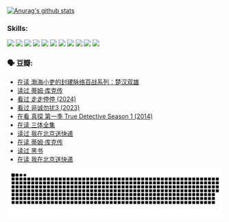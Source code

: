 
[![Anurag's github stats](https://github-readme-stats.vercel.app/api?username=w940853815)](https://github.com/anuraghazra/github-readme-stats)

### Skills:

<code><img height="32" src="https://cdn.jsdelivr.net/npm/simple-icons@v5/icons/python.svg"></code>
<code><img height="32" src="https://cdn.jsdelivr.net/npm/simple-icons@v5/icons/javascript.svg"></code>
<code><img height="32" src="https://cdn.jsdelivr.net/npm/simple-icons@v5/icons/django.svg"></code>
<code><img height="32" src="https://cdn.jsdelivr.net/npm/simple-icons@v5/icons/flask.svg"></code>
<code><img height="32" src="https://cdn.jsdelivr.net/npm/simple-icons@v5/icons/vuetify.svg"></code>
<code><img height="32" src="https://cdn.jsdelivr.net/npm/simple-icons@v5/icons/git.svg"></code>
<code><img height="32" src="https://cdn.jsdelivr.net/npm/simple-icons@v5/icons/docker.svg"></code>
<code><img height="32" src="https://cdn.jsdelivr.net/npm/simple-icons@v5/icons/postgresql.svg"></code>
<code><img height="32" src="https://cdn.jsdelivr.net/npm/simple-icons@v5/icons/elasticsearch.svg"></code>
<code><img height="32" src="https://cdn.jsdelivr.net/npm/simple-icons@v5/icons/macos.svg"></code>
<code><img height="32" src="https://cdn.jsdelivr.net/npm/simple-icons@v5/icons/linux.svg"></code>

### 🗣 豆瓣:

<!-- DOUBAN-ACTIVITIES:START -->
- [在读 渤海小吏的封建脉络百战系列：楚汉双雄](https://www.douban.com/people/136069238/status/4700950146/?_i=25113541)
- [读过 蒂姆·库克传](https://www.douban.com/people/136069238/status/4700949869/?_i=25113541)
- [看过 走走停停‎ (2024)](https://www.douban.com/people/136069238/status/4684430230/?_i=25113541)
- [看过 非诚勿扰3‎ (2023)](https://www.douban.com/people/136069238/status/4676324100/?_i=25113541)
- [在看 真探 第一季 True Detective Season 1‎ (2014)](https://www.douban.com/people/136069238/status/4673382852/?_i=25113541)
- [在读 三体全集](https://www.douban.com/people/136069238/status/4672842521/?_i=25113541)
- [读过 我在北京送快递](https://www.douban.com/people/136069238/status/4672842036/?_i=25113541)
- [在读 蒂姆·库克传](https://www.douban.com/people/136069238/status/4663517053/?_i=25113541)
- [读过 黑书](https://www.douban.com/people/136069238/status/4663516022/?_i=25113541)
- [在读 我在北京送快递](https://www.douban.com/people/136069238/status/4658098365/?_i=25113541)
<!-- DOUBAN-ACTIVITIES:END -->


![Snake animation](https://raw.githubusercontent.com/w940853815/w940853815/output/github-contribution-grid-snake.svg)

<!--
**w940853815/w940853815** is a ✨ _special_ ✨ repository because its `README.md` (this file) appears on your GitHub profile.

Here are some ideas to get you started:

- 🔭 I’m currently working on ...
- 🌱 I’m currently learning ...
- 👯 I’m looking to collaborate on ...
- 🤔 I’m looking for help with ...
- 💬 Ask me about ...
- 📫 How to reach me: ...
- 😄 Pronouns: ...
- ⚡ Fun fact: ...
-->
